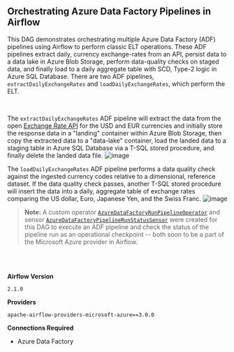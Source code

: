 ##  Orchestrating Azure Data Factory Pipelines in Airflow
This DAG demonstrates orchestrating multiple Azure Data Factory (ADF) pipelines using Airflow to perform classic ELT operations. These ADF pipelines extract daily, currency exchange-rates from an API, persist data to a data lake in Azure Blob Storage, perform data-quality checks on staged data, and finally load to a daily aggregate table with SCD, Type-2 logic in Azure SQL Database.  There are two ADF pipelines, `extractDailyExchangeRates` and `loadDailyExchangeRates`, which perform the ELT.

</br>

The `extractDailyExchangeRates` ADF pipeline will extract the data from the open [Exchange Rate API](https://www.exchangerate-api.com/) for the USD and EUR currencies and initially store the response data in a "landing" container within Azure Blob Storage, then copy the extracted data to a "data-lake" container, load the landed data to a staging table in Azure SQL Database via a T-SQL stored procedure, and finally delete the landed data file.
![image](https://user-images.githubusercontent.com/48934154/128788608-db87cd3d-1408-4423-bbc0-692de57820dd.png)

The `loadDailyExchangeRates` ADF pipeline performs a data quality check against the ingested currency codes relative to a dimensional, reference dataset.  If the data quality check passes, another T-SQL stored procedure will insert the data into a daily, aggregate table of exchange rates comparing the US dollar, Euro, Japanese Yen, and the Swiss Franc.
![image](https://user-images.githubusercontent.com/48934154/128788546-978f724b-3782-4a02-9eaa-bdc99f9fa9db.png)





> **Note:** A custom operator [`AzureDataFactoryRunPipelineOperator`](https://github.com/astronomer/airflow-adf-integration/blob/main/include/operators/adf_run_pipeline_operator.py) and sensor [`AzureDataFactoryPipelineRunStatusSensor`](https://github.com/astronomer/airflow-adf-integration/blob/main/include/sensors/adf_pipeline_run_sensor.py) were created for this DAG to execute an ADF pipeline and check the status of the pipeline run as an operational checkpoint -- both soon to be a part of the Microsoft Azure provider in Airflow.

</br>
</br>

**Airflow Version**

   `2.1.0`

**Providers**

  ```
  apache-airflow-providers-microsoft-azure==3.0.0
  ```

**Connections Required**
  - Azure Data Factory
